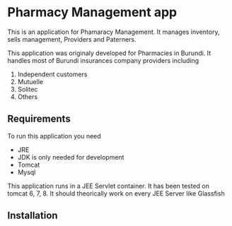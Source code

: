 Pharmacy Management app
========================
This is an application for Phamaracy Management. It manages inventory, sells management, Providers and Paterners.

This application was originaly developed for Pharmacies in Burundi. It handles most of Burundi insurances company providers including

1. Independent customers
2. Mutuelle
3. Solitec
4. Others

## Requirements

To run this application you need

* JRE
* JDK is only needed for development
* Tomcat
* Mysql

This application runs in a JEE Servlet container. It has been tested on tomcat 6, 7, 8. It should theorically work on every JEE Server like Glassfish

## Installation
